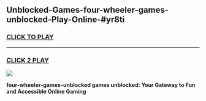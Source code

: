 
## Unblocked-Games-four-wheeler-games-unblocked-Play-Online-#yr8ti
<h3>
<a href="https://premium.freeplayer.one?title=four-wheeler-games-unblocked&ref=27F">CLICK TO PLAY</a></h3>
<hr>

<h3>
<a href="https://premium.freeplayer.one?title=four-wheeler-games-unblocked&ref=27F">CLICK 2 PLAY</a>
  
</h3>

<a href="https://premium.freeplayer.one?title=four-wheeler-games-unblocked&ref=27F"><img src="https://clearcache.store/games.png"></a>


**four-wheeler-games-unblocked games unblocked: Your Gateway to Fun and Accessible Online Gaming**

